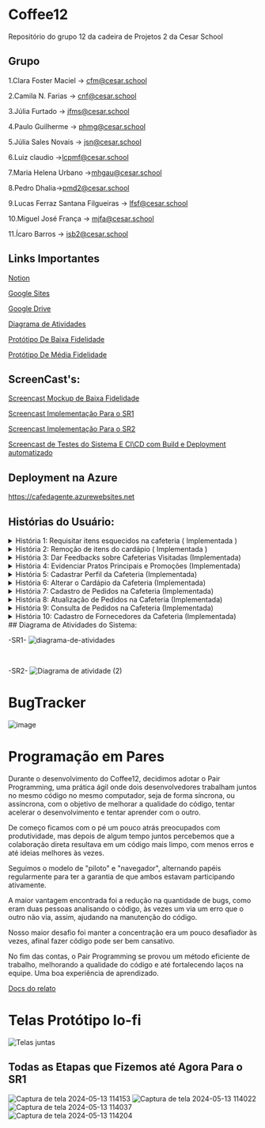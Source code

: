 # Coffee12
Repositório do grupo 12 da cadeira de Projetos 2 da Cesar School

## Grupo 
1.Clara Foster Maciel → cfm@cesar.school

2.Camila N. Farias → cnf@cesar.school

3.Júlia Furtado → jfms@cesar.school

4.Paulo Guilherme → phmg@cesar.school

5.Júlia Sales Novais → jsn@cesar.school

6.Luiz claudio →lcpmf@cesar.school

7.Maria Helena Urbano →mhgau@cesar.school

8.Pedro Dhalia→pmd2@cesar.school

9.Lucas Ferraz Santana Filgueiras → lfsf@cesar.school

10.Miguel José França → mjfa@cesar.school

11.Ícaro Barros → isb2@cesar.school


## Links Importantes

[Notion](https://distinct-rhubarb-0a9.notion.site/Notion-do-G12-3bfe1143afc6404eacf3dee57135c0dd?pvs=4)

[Google Sites](https://sites.google.com/cesar.school/queremoscafe-g12?usp=sharing)

[Google Drive](https://drive.google.com/drive/folders/1uxPJ6H_WYI4_X0wMdg2IrY-lmEsm_0Vb?usp=sharing)

[Diagrama de Atividades](https://lucid.app/lucidchart/972cf9c0-e0a0-48d4-ad8f-afb9259920fe/edit?beaconFlowId=7BD4ABDA3C7B83C2&invitationId=inv_3ca14424-7823-4e1f-a13d-d44c11858e4b&page=0_0)

[Protótipo De Baixa Fidelidade](https://lucid.app/lucidspark/826e0ab7-e4ec-4569-869a-10c4e6e42f82/edit?invitationId=inv_f55a1a31-7dd9-4893-a238-159cd9c78211&page=0_0#)

[Protótipo De Média Fidelidade](https://www.figma.com/design/X0xbd8GQEqfYpGZKV1Qcbi/Protótipo-G12?node-id=601-5967)

## ScreenCast's:

[Screencast Mockup de Baixa Fidelidade](https://youtu.be/ejQEUXkaveA)

[Screencast Implementação Para o SR1](https://youtu.be/7aSX_eD-i7M)

[Screencast Implementação Para o SR2](https://youtu.be/SWBmWlas7Jo)

[Screencast de Testes do Sistema E CI\CD com Build e Deployment automatizado](https://youtu.be/z6082N5aFTo)


## Deployment na Azure

https://cafedagente.azurewebsites.net

## Histórias do Usuário:
<details>
  <summary>História 1: Requisitar itens esquecidos na cafeteria ( Implementada )</summary>

- Eu como usuário, gostaria de poder requisitar alguns itens que eu possa ter perdido no estabelecimento.
  - Descrição: O usuário envia uma requisição ao estabelecimento que pode responder se encontrou ou não o item do cliente.

**Cenário 1: Usuário envia uma solicitação de item perdido**
  - **Dado** que o usuário está na página de solicitação de itens perdidos
  - **Quando** o usuário insere a descrição do item "Guarda-chuva preto com cabo de madeira"
  - **E** o usuário clica no botão de enviar
  - **Então** o sistema deve salvar a solicitação
  - **E** o sistema deve exibir uma mensagem de confirmação "Sua solicitação foi enviada"

**Cenário 2: Estabelecimento responde a uma solicitação de item perdido**
  - **Dado** que o estabelecimento recebeu uma solicitação de item perdido
  - **Quando** o estabelecimento encontra o item descrito como "Guarda-chuva preto com cabo de madeira"
  - **E** o estabelecimento atualiza o status da solicitação para "Encontrado"
  - **Então** o usuário deve ser notificado de que seu item foi encontrado

**Cenário 3: Estabelecimento responde negativamente a uma solicitação de item perdido**
  - **Dado** que o estabelecimento recebeu uma solicitação de item perdido
  - **Quando** o estabelecimento não encontra o item descrito como "Guarda-chuva preto com cabo de madeira"
  - **E** o estabelecimento atualiza o status da solicitação para "Não Encontrado"
  - **Então** o usuário deve ser notificado de que seu item não foi encontrado
</details>

<details>
  <summary>História 2: Remoção de itens do cardápio ( Implementada )</summary>

- Eu como dono de cafeteria, gostaria de poder remover itens específicos do meu cardápio.
  - Descrição: O dono da cafeteria, poderia remover itens do cardápio, seja para altera-los ou para simplesmente retira-los do menu do estabelecimento.

**Cenário 1: Dono de cafeteria remove um item do cardápio**
  - **Dado** que o dono da cafeteria está logado na plataforma administrativa
  - **E** o dono acessa a página de gerenciamento do cardápio
  - **Quando** o dono digita o nome do item "Café Espresso" para remoção
  - **E** o dono confirma a remoção do item
  - **Então** o sistema deve remover o item "Café Espresso" do cardápio
</details>

<details>
  <summary>História 3: Dar Feedbacks sobre Cafeterias Visitadas (Implementada)</summary>

- Eu como usuário gostaria de poder dar feedbacks referentes à cafeterias que visitei
  - Descrição: o usuário pode avaliar com notas de 1 a 5, juntamente de comentários, cafeterias das quais ele já foi frequentou.

**Cenário 1: Usuário dá feedback sobre cafeteria visitada**
  - **Dado** que o usuário está logado na plataforma
  - **E** o usuário está visualizando o perfil da cafeteria que visitou
  - **Quando** o usuário clica no botão "Dar Feedback" no perfil da cafeteria
  - **E** o usuário seleciona uma nota de avaliação de 0 a 5
  - **E** o usuário escreve um comentário sobre sua experiência
  - **E** o usuário confirma o envio do feedback
  - **Então** o sistema deve registrar o feedback com a nota e o comentário fornecidos pelo usuário
</details>

<details>
  <summary>História 4: Evidenciar Pratos Principais e Promoções (Implementada)</summary>

- Eu como dono de cafeteria, gostaria de poder evidenciar os “pratos principais” e promoções do meu estabelecimento no perfil da minha cafeteria.
  - Descrição: o responsável pelo estabelecimento pode demonstrar os pratos principais e promoções de sua cafeteria em seu perfil. Exemplo:  “Promoção de Abril : MilkShake de Café R$ 18,00 por R$ 15,00 ; Tapioca de coco ralado R$ 15,50 por R$ 12,50 “

**Cenário 1: Exibir prato principal sem promoção no perfil da cafeteria**
  - **Dado** que o dono da cafeteria está logado na plataforma
  - **E** o dono da cafeteria cadastrou um prato principal chamado "Frango Grelhado"
  - **E** o preço do "Frango Grelhado" é R$ 25,00 e não há promoção
  - **Quando** o dono da cafeteria visualiza o perfil da cafeteria
  - **Então** o sistema deve exibir o "Frango Grelhado" com o preço R$ 25,00 sem indicar promoção

**Cenário 2: Exibir prato principal com promoção no perfil da cafeteria**
  - **Dado que o dono da cafeteria está logado na plataforma
  - **E** o dono da cafeteria cadastrou um prato principal chamado "Milkshake de Morango"
  - **E** o preço do "Milkshake de Morango" é R$ 15,00 e há uma promoção de R$ 12,00
  - **Quando** o dono da cafeteria visualiza o perfil da cafeteria
  - **Então** o sistema deve exibir o "Milkshake de Morango" com o preço cortado de R$ 15,00 e o preço promocional de R$ 12,00 ao lado
</details>

<details>
  <summary>História 5: Cadastrar Perfil da Cafeteria (Implementada)</summary>

- Eu como dono de cafeteria, gostaria de cadastrar o perfil da minha cafeteria na plataforma, juntamente de seu nome, endereço e horários de funcionamento.
  - Descrição: O dono da cafeteria poderá ter um perfil da cafeteria para registrar  endereço do estabelecimento, nome do estabelecimento, telefone.

**Cenário: Cadastrar perfil da cafeteria na plataforma**
  - **Dado** que o dono da cafeteria está na página de cadastro de perfil da cafeteria
  - **Quando** o dono da cafeteria preenche o campo "Nome da Cafeteria" com "Café da Esquina"
  - **E** o dono da cafeteria preenche o campo "Endereço" com "Rua das Flores, 123"
  - **E** o dono da cafeteria preenche o campo "Telefone" com "(11) 98765-4321"
  - **E** o dono da cafeteria preenche o campo "Horário de Funcionamento" com "Seg a Sex: 08:00 - 18:00, Sáb: 09:00 - 14:00"
  - **E** o dono da cafeteria clica no botão "Cadastrar"
  - **Então** o sistema deve registrar o perfil da cafeteria com as informações fornecidas
</details>

<details>
  <summary>História 6: Alterar o Cardápio da Cafeteria (Implementada)</summary>

- Eu como dono de cafeteria gostaria de poder alterar o cardápio da minha cafeteria.
  - Descrição: O dono da cafeteria pode adicionar ou remover itens de seu cardápio a qualquer momento.

**Cenário: Dono de cafeteria altera o cardápio**
  - **Dado** que o dono da cafeteria está logado na plataforma administrativa
  - **E** o dono da cafeteria acessa a página de gerenciamento do cardápio
  - **Quando** o dono da cafeteria adiciona um novo item chamado "Bolo de Cenoura"
  - **E** o dono da cafeteria remove um item chamado "Café Expresso"
  - **Então** o sistema deve exibir o item "Bolo de Cenoura" no cardápio
  - **E** o sistema deve remover o item "Café Expresso" do cardápio
</details>

<details>
  <summary>História 7: Cadastro de Pedidos na Cafeteria (Implementada)</summary>

- Eu como dono de cafeteria gostaria de cadastrar um pedido na minha cafeteria.
  - Descrição: O dono da cafeteria pode cadastrar pedidos realizados pelos clientes no sistema para fins de gerenciamento e controle.

**Cenário: Dono de cafeteria cadastra um pedido**
  - **Dado** que o dono da cafeteria está logado na plataforma administrativa
  - **E** o dono da cafeteria acessa a página de cadastro de pedidos
  - **Quando** o dono da cafeteria insere o nome do cliente "João Silva"
  - **E** o dono da cafeteria seleciona o item "Café com Leite" do cardápio
  - **E** o dono da cafeteria clica no botão "Cadastrar Pedido"
  - **Então** o sistema deve registrar o pedido com o nome do cliente e o item selecionado
</details>

<details>
  <summary>História 8: Atualização de Pedidos na Cafeteria (Implementada)</summary>

- Eu como dono de cafeteria gostaria de atualizar um pedido na minha cafeteria.
  - Descrição: O dono da cafeteria pode atualizar o status dos pedidos realizados pelos clientes, indicando se estão em preparação, prontos para entrega, etc.

**Cenário: Dono de cafeteria atualiza um pedido**
  - **Dado** que o dono da cafeteria está logado na plataforma administrativa
  - **E** o dono da cafeteria acessa a página de gerenciamento de pedidos
  - **Quando** o dono da cafeteria seleciona um pedido realizado por "Maria Oliveira"
  - **E** o dono da cafeteria altera o status do pedido para "Em Preparação"
  - **Então** o sistema deve atualizar o status do pedido para "Em Preparação"
</details>

<details>
  <summary>História 9: Consulta de Pedidos na Cafeteria (Implementada)</summary>

- Eu como dono de cafeteria gostaria de consultar os pedidos realizados na minha cafeteria.
  - Descrição: O dono da cafeteria pode visualizar todos os pedidos realizados, juntamente com seus status e detalhes.

**Cenário: Dono de cafeteria consulta pedidos realizados**
  - **Dado** que o dono da cafeteria está logado na plataforma administrativa
  - **E** o dono da cafeteria acessa a página de consulta de pedidos
  - **Quando** o dono da cafeteria visualiza a lista de pedidos realizados
  - **Então** o sistema deve exibir todos os pedidos com seus respectivos status e detalhes
</details>

<details>
  <summary>História 10: Cadastro de Fornecedores da Cafeteria (Implementada)</summary>

- Eu como dono de cafeteria gostaria de cadastrar fornecedores para minha cafeteria.
  - Descrição: O dono da cafeteria pode registrar fornecedores de produtos e insumos utilizados no estabelecimento.

**Cenário: Dono de cafeteria cadastra um fornecedor**
  - **Dado** que o dono da cafeteria está logado na plataforma administrativa
  - **E** o dono da cafeteria acessa a página de cadastro de fornecedores
  - **Quando** o dono da cafeteria insere o nome do fornecedor "Distribuidora de Alimentos XYZ"
  - **E** o dono da cafeteria insere o telefone do fornecedor "(11) 98765-4321"
  - **E** o dono da cafeteria insere o e-mail do fornecedor "contato@xyzalimentos.com"
  - **E** o dono da cafeteria clica no botão "Cadastrar Fornecedor"
  - **Então** o sistema deve registrar o fornecedor com as informações fornecidas
</details>
## Diagrama de Atividades do Sistema:

-SR1-
![diagrama-de-atividades](https://github.com/julsales/Coffee12/assets/143560144/fbee1388-6fe5-4414-8629-d1aa3cb31d91)

<br>

-SR2-
![Diagrama de atividade (2)](https://github.com/julsales/Coffee12/assets/142419446/abfcae11-b130-42cb-a513-3932332c97f0)

# BugTracker
![image](https://github.com/julsales/Coffee12/assets/134211506/abe919d3-0ded-468b-a0a6-e37f24922257)


# Programação em Pares
Durante o desenvolvimento do Coffee12, decidimos adotar o Pair Programming, uma prática ágil onde dois desenvolvedores trabalham juntos no mesmo código no mesmo computador, seja de forma síncrona, ou assíncrona, com o objetivo de melhorar a qualidade do código, tentar acelerar o desenvolvimento e tentar aprender com o outro.

De começo ficamos com o pé um pouco atrás preocupados com produtividade, mas depois de algum tempo juntos percebemos que a colaboração direta resultava em um código mais limpo, com menos erros e até ideias melhores às vezes.

Seguimos o modelo de "piloto" e "navegador", alternando papéis regularmente para ter a garantia de que ambos estavam participando ativamente.

A maior vantagem encontrada foi a redução na quantidade de bugs, como eram duas pessoas analisando o código, às vezes um via um erro que o outro não via, assim, ajudando na manutenção do código.

Nosso maior desafio foi manter a concentração era um pouco desafiador às vezes, afinal fazer código pode ser bem cansativo.

No fim das contas, o Pair Programming se provou um método eficiente de trabalho, melhorando a qualidade do código e até fortalecendo laços na equipe. Uma boa experiência de aprendizado.

[Docs do relato](https://docs.google.com/document/d/1kQpDnv8yoh_O1iIhTMe0Kr9lalcErUEXk4kpVVqKz8E/edit?usp=sharing)

# Telas Protótipo lo-fi

![Telas juntas](https://github.com/julsales/Coffee12/assets/133444972/0b58f532-cfb2-4aa4-b0ed-8207404af77f)


  

## Todas as Etapas que Fizemos até Agora Para o SR1
![Captura de tela 2024-05-13 114153](https://github.com/julsales/Coffee12/assets/152215002/7eba2202-37d5-4255-b85a-ae35ee4f9383)
![Captura de tela 2024-05-13 114022](https://github.com/julsales/Coffee12/assets/152215002/80d2057e-8c5c-497b-b725-d46982483985)
![Captura de tela 2024-05-13 114037](https://github.com/julsales/Coffee12/assets/152215002/ebd1b728-d87f-4169-b98e-7f5144d6c0c9)
![Captura de tela 2024-05-13 114204](https://github.com/julsales/Coffee12/assets/152215002/13b005c4-6d1d-4551-8217-90005ee44449)
